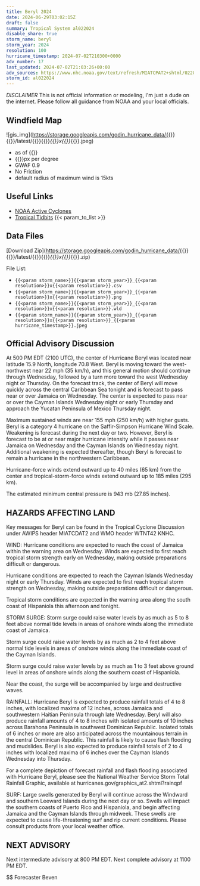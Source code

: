 ```yaml
---
title: Beryl 2024
date: 2024-06-29T03:02:15Z
draft: false
summary: Tropical System al022024
disable_share: true
storm_name: beryl
storm_year: 2024
resolution: 100
hurricane_timestamp: 2024-07-02T210300+0000
adv_number: 17
last_updated: 2024-07-02T21:03:26+00:00
adv_sources: https://www.nhc.noaa.gov/text/refresh/MIATCPAT2+shtml/022040.shtml;https://www.nhc.noaa.gov/refresh/graphics_at2+shtml/204252.shtml?cone
storm_id: al022024
---
```

*DISCLAIMER* This is not official information or modeling, I'm just a dude on the internet.  Please follow all guidance from NOAA and your local officials.

## Windfield Map
![gis_img](https://storage.googleapis.com/godin_hurricane_data/{{<param storm_name>}}{{<param storm_year>}}/latest/{{<param storm_name>}}{{<param storm_year>}}_{{<param resolution>}}x{{<param resolution>}}_{{<param hurricane_timestamp>}}.jpeg)

- as of {{<param last_updated>}}
- {{<param resolution>}}px per degree
- GWAF 0.9
- No Friction
- default radius of maximum wind is 15kts

## Useful Links
- [NOAA Active Cyclones](https://www.nhc.noaa.gov/)
- [Tropical Tidbits](https://www.tropicaltidbits.com/storminfo/)
{{< param_to_list >}}

## Data Files
[Download Zip](https://storage.googleapis.com/godin_hurricane_data/{{<param storm_name>}}{{<param storm_year>}}/latest/{{<param storm_name>}}{{<param storm_year>}}_{{<param resolution>}}x{{<param resolution>}}_{{<param hurricane_timestamp>}}.zip)

File List:
- `{{<param storm_name>}}{{<param storm_year>}}_{{<param resolution>}}x{{<param resolution>}}.csv`
- `{{<param storm_name>}}{{<param storm_year>}}_{{<param resolution>}}x{{<param resolution>}}.png`
- `{{<param storm_name>}}{{<param storm_year>}}_{{<param resolution>}}x{{<param resolution>}}.wld`
- `{{<param storm_name>}}{{<param storm_year>}}_{{<param resolution>}}x{{<param resolution>}}_{{<param hurricane_timestamp>}}.jpeg`


## Official Advisory Discussion
At 500 PM EDT (2100 UTC), the center of Hurricane Beryl was located
near latitude 15.9 North, longitude 70.8 West. Beryl is moving
toward the west-northwest near 22 mph (35 km/h), and this general
motion should continue through Wednesday, followed by a turn more
toward the west Wednesday night or Thursday.  On the forecast 
track, the center of Beryl will move quickly across the central 
Caribbean Sea tonight and is forecast to pass near or over Jamaica 
on Wednesday.  The center is expected to pass near or over the 
Cayman Islands Wednesday night or early Thursday and approach the 
Yucatan Peninsula of Mexico Thursday night.
 
Maximum sustained winds are near 155 mph (250 km/h) with higher
gusts.  Beryl is a category 4 hurricane on the Saffir-Simpson
Hurricane Wind Scale.  Weakening is forecast during the next day 
or two.  However, Beryl is forecast to be at or near major 
hurricane intensity while it passes near Jamaica on Wednesday and 
the Cayman Islands on Wednesday night. Additional weakening is 
expected thereafter, though Beryl is forecast to remain a hurricane 
in the northwestern Caribbean.
 
Hurricane-force winds extend outward up to 40 miles (65 km) from the
center and tropical-storm-force winds extend outward up to 185 miles
(295 km).
 
The estimated minimum central pressure is 943 mb (27.85 inches).
 
 
HAZARDS AFFECTING LAND
----------------------
Key messages for Beryl can be found in the Tropical Cyclone
Discussion under AWIPS header MIATCDAT2 and WMO header WTNT42 KNHC.
 
WIND:  Hurricane conditions are expected to reach the coast of
Jamaica within the warning area on Wednesday.  Winds are expected to
first reach tropical storm strength early on Wednesday, making
outside preparations difficult or dangerous.
 
Hurricane conditions are expected to reach the Cayman Islands 
Wednesday night or early Thursday.  Winds are expected to first 
reach tropical storm strength on Wednesday, making outside 
preparations difficult or dangerous.
 
Tropical storm conditions are expected in the warning area along the
south coast of Hispaniola this afternoon and tonight.
 
STORM SURGE:  Storm surge could raise water levels by as much as 5
to 8 feet above normal tide levels in areas of onshore winds along
the immediate coast of Jamaica.
 
Storm surge could raise water levels by as much as 2 to 4 feet
above normal tide levels in areas of onshore winds along the
immediate coast of the Cayman Islands.
 
Storm surge could raise water levels by as much as 1 to 3 feet above
ground level in areas of onshore winds along the southern coast of
Hispaniola.
 
Near the coast, the surge will be accompanied by large and
destructive waves.
 
RAINFALL:  Hurricane Beryl is expected to produce rainfall totals of
4 to 8 inches, with localized maxima of 12 inches, across Jamaica
and southwestern Haitian Peninsula through late Wednesday. Beryl
will also produce rainfall amounts of 4 to 8 inches with isolated
amounts of 10 inches across Barahona Peninsula in southwest
Dominican Republic. Isolated totals of 6 inches or more are also
anticipated across the mountainous terrain in the central Dominican
Republic. This rainfall is likely to cause flash flooding and
mudslides. Beryl is also expected to produce rainfall totals of 2 to
4 inches with localized maxima of 6 inches over the Cayman Islands
Wednesday into Thursday.
 
For a complete depiction of forecast rainfall and flash flooding
associated with Hurricane Beryl, please see the National Weather
Service Storm Total Rainfall Graphic, available at
hurricanes.gov/graphics_at2.shtml?rainqpf
 
SURF:  Large swells generated by Beryl will continue across the
Windward and southern Leeward Islands during the next day or so.
Swells will impact the southern coasts of Puerto Rico and 
Hispaniola, and begin affecting Jamaica and the Cayman Islands
through midweek. These swells are expected to cause life-threatening
surf and rip current conditions. Please consult products from your
local weather office.
 
 
NEXT ADVISORY
-------------
Next intermediate advisory at 800 PM EDT.
Next complete advisory at 1100 PM EDT.
 
$$
Forecaster Beven